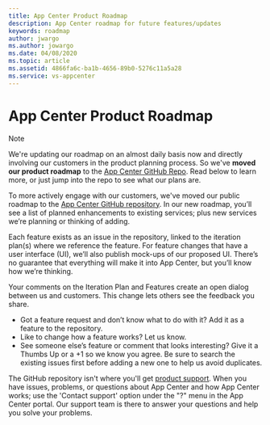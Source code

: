 ```yaml
---
title: App Center Product Roadmap
description: App Center roadmap for future features/updates
keywords: roadmap
author: jwargo
ms.author: jowargo
ms.date: 04/08/2020
ms.topic: article
ms.assetid: 4866fa6c-ba1b-4656-89b0-5276c11a5a28
ms.service: vs-appcenter
---
```


# App Center Product Roadmap

> [!NOTE]
> We're updating our roadmap on an almost daily basis now and directly involving our customers in the product planning process. So we've **moved our product roadmap** to the [App Center GitHub Repo](https://github.com/Microsoft/appcenter). Read below to learn more, or just jump into the repo to see what our plans are.

To more actively engage with our customers, we've moved our public roadmap to the [App Center GitHub repository](https://github.com/Microsoft/appcenter). In our new roadmap, you’ll see a list of planned enhancements to existing services; plus new services we’re planning or thinking of adding.

Each feature exists as an issue in the repository, linked to the iteration plan(s) where we reference the feature. For feature changes that have a user interface (UI), we’ll also publish mock-ups of our proposed UI. There’s no guarantee that everything will make it into App Center, but you’ll know how we’re thinking.

Your comments on the Iteration Plan and Features create an open dialog between us and customers. This change lets others see the feedback you share.

- Got a feature request and don’t know what to do with it? Add it as a feature to the repository. 
- Like to change how a feature works? Let us know. 
- See someone else’s feature or comment that looks interesting? Give it a Thumbs Up or a +1 so we know you agree. Be sure to search the existing issues first before adding a new one to help us avoid duplicates.

The GitHub repository isn't where you'll get [product support](https://docs.microsoft.com/appcenter/help). When you have issues, problems, or questions about App Center and how App Center works;  use the 'Contact support' option under the "?" menu in the App Center portal. Our support team is there to answer your questions and help you solve your problems.